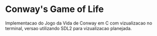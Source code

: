 # Conway's Game of Life

Implementacao do Jogo da Vida de Conway em C com vizualizacao no terminal, versao utilizando SDL2 para vizualizacao planejada.